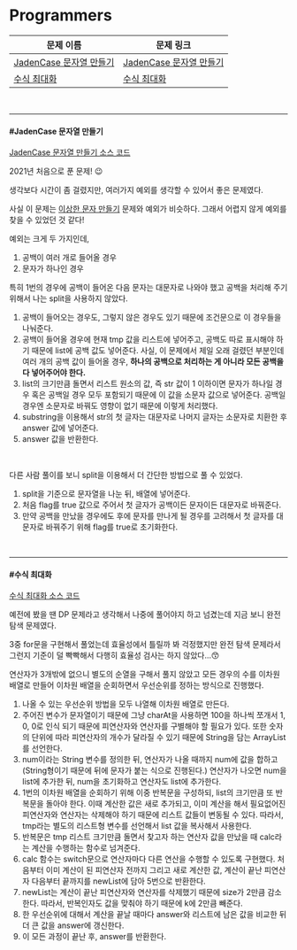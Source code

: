 # Programmers

| 문제 이름                                                    | 문제 링크                                                    |
| ------------------------------------------------------------ | ------------------------------------------------------------ |
| [JadenCase 문자열 만들기](#JadenCase-문자열-만들기)          | [JadenCase 문자열 만들기](https://programmers.co.kr/learn/courses/30/lessons/12951?language=java) |
| [수식 최대화](https://programmers.co.kr/learn/courses/30/lessons/67257) | [수식 최대화](수식-최대화)                                   |

<br>

<hr>

#### #JadenCase 문자열 만들기

[JadenCase 문자열 만들기 소스 코드](https://github.com/hjyeon-n/Algorithm_study/tree/master/Programmers/2021.01/JadenCase%20%EB%AC%B8%EC%9E%90%EC%97%B4%20%EB%A7%8C%EB%93%A4%EA%B8%B0)

2021년 처음으로 푼 문제! 😉

생각보다 시간이 좀 걸렸지만, 여러가지 예외를 생각할 수 있어서 좋은 문제였다.

사실 이 문제는 [이상한 문자 만들기](https://github.com/hjyeon-n/Algorithm_study/tree/master/Programmers/2020.12/%EC%9D%B4%EC%83%81%ED%95%9C%20%EB%AC%B8%EC%9E%90%20%EB%A7%8C%EB%93%A4%EA%B8%B0) 문제와 예외가 비슷하다. 그래서 어렵지 않게 예외를 찾을 수 있었던 것 같다!

예외는 크게 두 가지인데,

1. 공백이 여러 개로 들어올 경우
2. 문자가 하나인 경우

특히 1번의 경우에 공백이 들어온 다음 문자는 대문자로 나와야 했고 공백을 처리해 주기 위해서 나는 split을 사용하지 않았다.

1. 공백이 들어오는 경우도, 그렇지 않은 경우도 있기 때문에 조건문으로 이 경우들을 나눠준다.
2. 공백이 들어올 경우에 현재 tmp 값을 리스트에 넣어주고, 공백도 따로 표시해야 하기 때문에 list에 공백 값도 넣어준다. 사실, 이 문제에서 제일 오래 걸렸던 부분인데 여러 개의 공백 값이 들어올 경우, **하나의 공백으로 처리하는 게 아니라 모든 공백을 다 넣어주어야 한다.**
3. list의 크기만큼 돌면서 리스트 원소의 값, 즉 str 값이 1 이하이면 문자가 하나일 경우 혹은 공백일 경우 모두 포함되기 때문에 이 값을 소문자 값으로 넣어준다. 공백일 경우엔 소문자로 바꿔도 영향이 없기 때문에 이렇게 처리했다.
4. substring을 이용해서 str의 첫 글자는 대문자로 나머지 글자는 소문자로 치환한 후 answer 값에 넣어준다.
5. answer 값을 반환한다.

<br>

다른 사람 풀이를 보니 split을 이용해서 더 간단한 방법으로 풀 수 있었다.

1. split을 기준으로 문자열을 나눈 뒤, 배열에 넣어준다.
2. 처음 flag를 true 값으로 주어서 첫 글자가 공백이든 문자이든 대문자로 바꿔준다.
3. 만약 공백을 만났을 경우에도 후에 문자를 만나게 될 경우를 고려해서 첫 글자를 대문자로 바꿔주기 위해 flag를 true로 초기화한다.

<br>

<hr>

#### #수식 최대화

[수식 최대화 소스 코드](https://github.com/hjyeon-n/Algorithm_study/blob/master/Programmers/2021.01/%EC%88%98%EC%8B%9D%20%EC%B5%9C%EB%8C%80%ED%99%94.java)

예전에 봤을 땐 DP 문제라고 생각해서 나중에 풀어야지 하고 넘겼는데 지금 보니 완전 탐색 문제였다.

3중 for문을 구현해서 풀었는데 효율성에서 틀릴까 봐 걱정했지만 완전 탐색 문제라서 그런지 기준이 덜 빡빡해서 다행히 효율성 검사는 하지 않았다...😙 

연산자가 3개밖에 없으니 별도의 순열을 구해서 풀지 않았고 모든 경우의 수를 이차원 배열로 만들어 이차원 배열을 순회하면서 우선순위를 정하는 방식으로 진행했다.

1. 나올 수 있는 우선순위 방법을 모두 나열해 이차원 배열로 만든다.
2. 주어진 변수가 문자열이기 때문에 그냥 charAt을 사용하면 100을 하나씩 쪼개서 1, 0, 0로 인식 되기 때문에 피연산자와 연산자를 구별해야 할 필요가 있다. 또한 숫자의 단위에 따라 피연산자의 개수가 달라질 수 있기 때문에 String을 담는 ArrayList를 선언한다.
3. num이라는 String 변수를 정의한 뒤, 연산자가 나올 때까지 num에 값을 합하고 (String형이기 때문에 뒤에 문자가 붙는 식으로 진행된다.) 연산자가 나오면 num을 list에 추가한 뒤, num을 초기화하고 연산자도 list에 추가한다.
4. 1번의 이차원 배열을 순회하기 위해 이중 반복문을 구성하되, list의 크기만큼 또 반복문을 돌아야 한다. 이때 계산한 값은 새로 추가되고, 이미 계산을 해서 필요없어진 피연산자와 연산자는 삭제해야 하기 때문에 리스트 값들이 변동될 수 있다. 따라서, tmp라는 별도의 리스트형 변수를 선언해서 list 값을 복사해서 사용한다.
5. 반복문은 tmp 리스트 크기만큼 돌면서 찾고자 하는 연산자 값을 만났을 때 calc라는 계산을 수행하는 함수로 넘겨준다.
6. calc 함수는 switch문으로 연산자마다 다른 연산을 수행할 수 있도록 구현했다. 처음부터 이미 계산이 된 피연산자 전까지 그리고 새로 계산한 값,  계산이 끝난 피연산자 다음부터 끝까지를 newList에 담아 5번으로 반환한다.
7. newList는 계산이 끝난 피연산자와 연산자를 삭제했기 때문에 size가 2만큼 감소한다. 따라서, 반복인자도 값을 맞춰야 하기 때문에 k에 2만큼 빼준다.
8. 한 우선순위에 대해서 계산을 끝날 때마다 answer와 리스트에 남은 값을 비교한 뒤 더 큰 값을 answer에 갱신한다.
9. 이 모든 과정이 끝난 후, answer를 반환한다. 